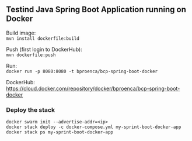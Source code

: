 ## Testind Java Spring Boot Application running on Docker

Build image:  
`mvn install dockerfile:build`

Push (first login to DockerHub):  
`mvn dockerfile:push`

Run:  
`docker run -p 8080:8080 -t bproenca/bcp-spring-boot-docker`

DockerHub:  
https://cloud.docker.com/repository/docker/bproenca/bcp-spring-boot-docker

### Deploy the stack

`docker swarm init --advertise-addr=<ip>`  
`docker stack deploy -c docker-compose.yml my-sprint-boot-docker-app`  
`docker stack ps my-sprint-boot-docker-app`  
